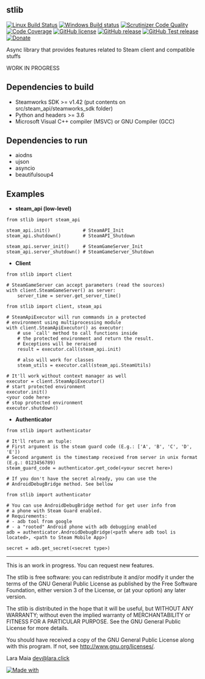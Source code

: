 stlib
-----

[![Linux Build Status](https://img.shields.io/travis/ShyPixie/stlib/master.svg?label=Linux%20build)](https://travis-ci.org/ShyPixie/stlib)
[![Windows Build status](https://img.shields.io/appveyor/ci/ShyPixie/stlib/master.svg?label=Windows%20build)](https://ci.appveyor.com/project/ShyPixie/stlib)
[![Scrutinizer Code Quality](https://scrutinizer-ci.com/g/ShyPixie/stlib/badges/quality-score.png?b=master)](https://scrutinizer-ci.com/g/ShyPixie/stlib/?branch=master)
[![Code Coverage](https://scrutinizer-ci.com/g/ShyPixie/stlib/badges/coverage.png?b=master)](https://scrutinizer-ci.com/g/ShyPixie/stlib/?branch=master)
[![GitHub license](https://img.shields.io/badge/license-GPLv3-green.svg)](https://www.gnu.org/licenses/gpl-3.0.html)
[![GitHub release](https://img.shields.io/github/release/ShyPixie/stlib.svg)](https://github.com/ShyPixie/stlib/releases)
[![GitHub Test release](https://img.shields.io/badge/testing-0.0.0_DEV-orange.svg)](https://github.com/ShyPixie/stlib/releases)
[![Donate](https://img.shields.io/badge/Donate-PayPal-green.svg)](https://www.paypal.com/cgi-bin/webscr?cmd=_donations&business=WVQ5XM935XNLN&item_name=stlib)

Async library that provides features related to Steam client and compatible stuffs

WORK IN PROGRESS


Dependencies to build
----------------------

- Steamworks SDK >= v1.42 (put contents on src/steam_api/steamworks_sdk folder)
- Python and headers >= 3.6
- Microsoft Visual C++ compiler (MSVC) or GNU Compiler (GCC)

Dependencies to run
-------------------

- aiodns
- ujson
- asyncio
- beautifulsoup4

Examples
--------

- **steam_api (low-level)**

```
from stlib import steam_api

steam_api.init()            # SteamAPI_Init
steam_api.shutdown()        # SteamAPI_Shutdown

steam_api.server_init()     # SteamGameServer_Init
steam_api.server_shutdown() # SteamGameServer_Shutdown
```

- **Client**

```
from stlib import client

# SteamGameServer can accept parameters (read the sources)
with client.SteamGameServer() as server:
    server_time = server.get_server_time()
```

```
from stlib import client, steam_api

# SteamApiExecutor will run commands in a protected
# environment using multiprocessing module
with client.SteamApiExecutor() as executor:
    # use `call' method to call functions inside
    # the protected environment and return the result.
    # Exceptions will be reraised
    result = executor.call(steam_api.init)

    # also will work for classes
    steam_utils = executor.call(steam_api.SteamUtils)
```

```
# It'll work without context manager as well
executor = client.SteamApiExecutor()
# start protected environment
executor.init()
<your code here>
# stop protected environment
executor.shutdown()
```

- **Authenticator**

```
from stlib import authenticator

# It'll return an tuple:
# First argument is the steam guard code (E.g.: ['A', 'B', 'C', 'D', 'E'])
# Second argument is the timestamp received from server in unix format (E.g.: 0123456789)
steam_guard_code = authenticator.get_code(<your secret here>)

# If you don't have the secret already, you can use the
# AndroidDebugBridge method. See bellow
```

```
from stlib import authenticator

# You can use AndroidDebugBridge method for get user info from
# a phone with Steam Guard enabled.
# Requirements:
# - adb tool from google
# - a "rooted" Android phone with adb debugging enabled
adb = authenticator.AndroidDebugBridge(<path where adb tool is located>, <path to Steam Mobile App>)

secret = adb.get_secret(<secret type>)
```
___________________________________________________________________________________________

This is an work in progress. You can request new features.

The stlib is free software: you can redistribute it and/or modify it under the terms of the GNU General Public License as published by the Free Software Foundation, either version 3 of the License, or (at your option) any later version.

The stlib is distributed in the hope that it will be useful, but WITHOUT ANY WARRANTY; without even the implied warranty of MERCHANTABILITY or FITNESS FOR A PARTICULAR PURPOSE. See the GNU General Public License for more details.

You should have received a copy of the GNU General Public License along with this program. If not, see http://www.gnu.org/licenses/.

Lara Maia <dev@lara.click>

[![Made with](https://img.shields.io/badge/made%20with-girl%20power-f070D0.svg?longCache=true&style=for-the-badge)](http://lara.click)
